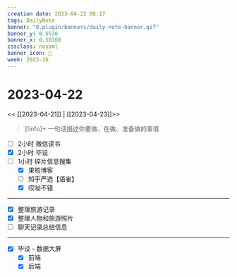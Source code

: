 ```yaml
---
creation date: 2023-04-22 08:17
tags: DailyNote
banner: "0.plugin/banners/daily-note-banner.gif"
banner_y: 0.5536
banner_x: 0.50168
cssclass: noyaml
banner_icon: 💌
week: 2023-16
---
```


# 2023-04-22

<< [[2023-04-21]] | [[2023-04-23]]>>


> [!info]+ 一句话描述你要做、在做、准备做的事情
> 


- [ ] 2小时 微信读书
- [x] 2小时 毕设
- [ ] 1小时 碎片信息搜集
	- [x] 果核博客
	- [ ] 知乎严选【语雀】
	- [x] 哎呦不错

---

- [x] 整理旅游记录
- [x] 整理人物和旅游照片
- [ ] 聊天记录总结信息

---

- [x] 毕设 - 数据大屏
	- [x] 前端
	- [x] 后端